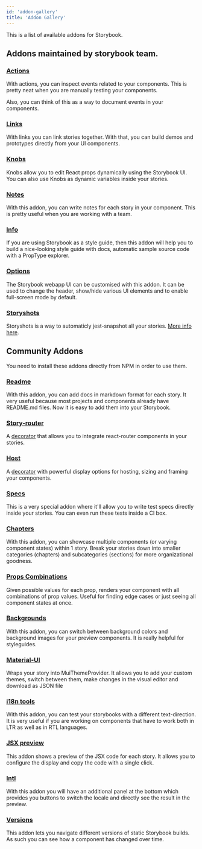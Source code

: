 ```yaml
---
id: 'addon-gallery'
title: 'Addon Gallery'
---
```


This is a list of available addons for Storybook.

## Addons maintained by storybook team.

### [Actions](https://github.com/storybooks/storybook/tree/master/addons/actions)

With actions, you can inspect events related to your components. This is pretty neat when you are manually testing your components.

Also, you can think of this as a way to document events in your components.

### [Links](https://github.com/storybooks/storybook/tree/master/addons/links)

With links you can link stories together. With that, you can build demos and prototypes directly from your UI components.

### [Knobs](https://github.com/storybooks/storybook/tree/master/addons/knobs)

Knobs allow you to edit React props dynamically using the Storybook UI.
You can also use Knobs as dynamic variables inside your stories.

### [Notes](https://github.com/storybooks/storybook/tree/master/addons/notes)

With this addon, you can write notes for each story in your component. This is pretty useful when you are working with a team.

### [Info](https://github.com/storybooks/storybook/tree/master/addons/info)

If you are using Storybook as a style guide, then this addon will help you to build a nice-looking style guide with docs, automatic sample source code with a PropType explorer.

### [Options](https://github.com/storybooks/storybook/tree/master/addons/options)

The Storybook webapp UI can be customised with this addon. It can be used to change the header, show/hide various UI elements and to enable full-screen mode by default.

### [Storyshots](https://github.com/storybooks/storybook/tree/master/addons/storyshots)

Storyshots is a way to automaticly jest-snapshot all your stories. [More info here](/testing/structural-testing/).

## Community Addons

You need to install these addons directly from NPM in order to use them.

### [Readme](https://github.com/tuchk4/storybook-readme)

With this addon, you can add docs in markdown format for each story.
It very useful because most projects and components already have README.md files.
Now it is easy to add them into your Storybook.

### [Story-router](https://github.com/gvaldambrini/storybook-router)

A [decorator](/addons/introduction) that allows you to integrate react-router components in your stories.

### [Host](https://github.com/philcockfield/storybook-host)

A [decorator](/addons/introduction) with powerful display options for hosting, sizing and framing your components.

### [Specs](https://github.com/mthuret/storybook-addon-specifications)

This is a very special addon where it'll allow you to write test specs directly inside your stories.
You can even run these tests inside a CI box.

### [Chapters](https://github.com/yangshun/react-storybook-addon-chapters)

With this addon, you can showcase multiple components (or varying component states) within 1 story.
Break your stories down into smaller categories (chapters) and subcategories (sections) for more organizational goodness.

### [Props Combinations](https://github.com/evgenykochetkov/react-storybook-addon-props-combinations)

Given possible values for each prop, renders your component with all combinations of prop values.
Useful for finding edge cases or just seeing all component states at once.

### [Backgrounds](https://github.com/NewSpring/react-storybook-addon-backgrounds)

With this addon, you can switch between background colors and background images for your preview components. It is really helpful for styleguides.

### [Material-UI](https://github.com/sm-react/storybook-addon-material-ui)

Wraps your story into MuiThemeProvider.
It allows you to add your custom themes, switch between them, make changes in the visual editor and download as JSON file

### [i18n tools](https://github.com/joscha/storybook-addon-i18n-tools)

With this addon, you can test your storybooks with a different text-direction.
It is very useful if you are working on components that have to work both in LTR as well as in RTL languages.

### [JSX preview](https://github.com/Kilix/storybook-addon-jsx)

This addon shows a preview of the JSX code for each story.
It allows you to configure the display and copy the code with a single click.

### [Intl](https://github.com/truffls/storybook-addon-intl)

With this addon you will have an additional panel at the bottom which provides you buttons to switch the locale and directly see the result in the preview.

### [Versions](https://github.com/buildit/storybook-addon-versions)

This addon lets you navigate different versions of static Storybook builds. As such you can see how a component has changed over time.
